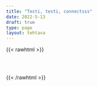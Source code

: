 ```yaml
---
title: "Testi, testi, connectsss"
date: 2022-5-13
draft: true
type: page
layout: tehtava
---
```


{{< rawhtml >}}

<div id="tehtava">
    <div><ul id="terms"> </ul></div>
    <div><ul id="defs"> </ul></div>
   </div>
   
   <script> 
    //Execute a JavaScript immediately after a page has been loaded
   window.onload = function() {
   
     //Data for terms and definitions. This can be stored in a separate .js file, in a JSON file or here in the main file
     var data = {
       terms: [{
               index: 0, text: "Koira"
         }, { index: 1, text: "Gorilla"
         }, { index: 2, text: "Riisi"
         }, { index: 3, text: "Metsuri"
         }, { index: 4, text: "Papu"
         }, { index: 5, text: "Koivu"
         }, { index: 6, text: "Saapas"
         }, { index: 7, text: "Kolmio"
         }, { index: 8, text: "Kivi"
         }, { index: 9, text: "Vehnä"
         },
   
       ],
       definitions: [{
              index: 0, text: "Dog"
         }, { index: 1, text: "Gorilla"
         }, { index: 2, text: "Rice"
         }, { index: 3, text: "Lumberjack"
         }, { index: 4, text: "Bean"
         }, { index: 5, text: "Birch"
         }, { index: 6, text: "Boot"
         }, { index: 7, text: "Triangle"
         }, { index: 8, text: "Rock"
         }, { index: 9, text: "Wheat"
         },
   
       ],
       //this creates matches for indexes. This is a sort of an Answer Sheet
       pairs: {
         0: 0,
         1: 1,
         2: 2,
         3: 3,
         4: 4,
         5: 5,
         6: 6,
         7: 7,
         8: 8,
         9: 9,
       }
     };
   
     var selectedTerm = null, //to make sure none is selected onload
       selectedDef = null,
       termsContainer = document.querySelector("#terms"), //list of terms
       defsContainer = document.querySelector("#defs"); //list of definitions
   
     //This function takes two arguments, that is one term and one def to compare if they match. It returns True or False after compairing values of the "pairs" object property.     
     function isMatch(termIndex, defIndex) {
       return data.pairs[termIndex] === defIndex;
     }
   
     //This function adds HTML elements and content to the specified container (UL).
     function createListHTML(list, container) {
       container.innerHTML = ""; //first, clean up any existing LI elements
       for (var i = 0; i < 10; i++) {
         container.innerHTML = container.innerHTML + "<li data-index='" + list[i]["index"] + "'>" + "<span>" + list[i]["text"] + "</span>" + "</li>";
   
       }
     }
   
     function createListHTML3(list, container) {
       container.innerHTML = ""; //first, clean up any existing LI elements
       for (var i = 0; i < 3; i++) {
         container.innerHTML = container.innerHTML + "<li data-index='" + list[i]["index"] + "'>" + "<span>" + list[i]["text"] + "</span>" + "</li>";
   
       }
     }
       const addCSS = s => document.head.appendChild(document.createElement("style")).innerHTML = s;
   
     createListHTML(data.terms, termsContainer);
     createListHTML(data.definitions, defsContainer);
   
     //listen for a "click" event on a list of Terms and store the clicked object in the target object
     termsContainer.addEventListener("click", function(e) {
       var target = e.target.parentNode;
       if (target.className === "score")
         return;
       var termIndex = Number(target.getAttribute("data-index"));
       //the condition is that only one LI can be selected
       if (selectedTerm !== null && selectedTerm !== termIndex) {
         termsContainer.querySelector("li[data-index='" + selectedTerm + "']").removeAttribute("data-selected");
       }
   
       //deletion of the decoration
       if (target.hasAttribute("data-selected")) {
         target.removeAttribute("data-selected");
         selectedTerm = null;
       }
       //selecting on click	
       else {
         target.setAttribute("data-selected", true);
         selectedTerm = termIndex;
       }
   
       if (selectedTerm !== null && selectedDef !== null) {
         var term = document.querySelector("#terms [data-index='" + selectedTerm + "']");
         var def = document.querySelector("#defs [data-index='" + selectedDef + "']");
         if (isMatch(selectedTerm, selectedDef)) {
           term.className = "score";
           def.className = "score";
           numero++;
            term.style.order = (numero);
            def.style.order = (numero);
               }
         selectedTerm = null;
         selectedDef = null;
         term.removeAttribute("data-selected");
         def.removeAttribute("data-selected");
             }
     })
   
     defsContainer.addEventListener("click", function(e) {
       var target = e.target.parentNode;
       if (target.className === "score")
         return;
       var defIndex = Number(target.getAttribute("data-index"));
       var defText = Number(target.getAttribute("data-index"))
   
       if (selectedDef !== null && selectedDef !== defIndex) {
         defsContainer.querySelector("li[data-index='" + selectedDef + "']").removeAttribute("data-selected");
       }
   
       if (target.hasAttribute("data-selected"))
         target.removeAttribute("data-selected");
       else
         target.setAttribute("data-selected", true);
       selectedDef = Number(target.getAttribute("data-index"));
       if (selectedTerm !== null && selectedDef !== null) {
         //var term = document.querySelector("#terms [data-index='"+selectedTerm+"']");
         var term = termsContainer.querySelector("[data-index='" + selectedTerm + "']");
         //var def = document.querySelector("#defs [data-index='"+selectedDef+"']");
         var def = defsContainer.querySelector("[data-index='" + selectedDef + "']");
         if (isMatch(selectedTerm, selectedDef)) {
           term.className = "score";
           def.className = "score";
           numero++;
            term.style.order = (numero);
            def.style.order = (numero);
          }
         
         selectedTerm = null; //poista napautusten valinta
         selectedDef = null; //poista napautusten valinta
         term.removeAttribute("data-selected");
         def.removeAttribute("data-selected");
       }
     })
   
     function shuffle() {
       randomSort(data.terms)
       randomSort(data.definitions)
       createListHTML(data.terms, termsContainer)
       createListHTML(data.definitions, defsContainer)
       addCSS("div#tehtava li[data-index='" + a[1] + "']{display: flex;}")
       addCSS("div#tehtava li[data-index='" + a[2] + "']{display: flex;}")
       addCSS("div#tehtava li[data-index='" + a[3] + "']{display: flex;}")
       addCSS("div#tehtava li[data-index='" + a[4] + "']{display: flex;}")
       addCSS("div#tehtava li[data-index='" + a[5] + "']{display: flex;}")
       addCSS("div#tehtava li[data-index='" + a[6] + "']{display: flex;}")
     }
     
     function randomSort(array) {
       var currentIndex = array.length,
         temporaryValue, randomIndex;
   
       // While there remain elements to shuffle...
   
       while (currentIndex !== 0) {
   
         // Pick a remaining element...
         randomIndex = Math.floor(Math.random() * currentIndex);
         currentIndex -= 1;
   
         // And swap it with the current element. SWAP
         temporaryValue = array[currentIndex];
         array[currentIndex] = array[randomIndex];
         array[randomIndex] = temporaryValue;
       }
   
       return array;
     }
   
     shuffle(); 
     
     document.getElementById("kuusi").addEventListener("click", function() {
           shuffle();
         }   
          )
          document.getElementById("yhdeksän").addEventListener("click", function() {
           shuffle9();
         }   
          )}
   
   var numero = 0;
   
   for (var a=[],i=0;i<10;++i) a[i]=i;
   
   function shufflee(array) {
     var tmp, current, top = array.length;
     if(top) while(--top) {
       current = Math.floor(Math.random() * (top + 1));
       tmp = array[current];
       array[current] = array[top];
       array[top] = tmp;
     }
     return array;
   }
   
   a = shufflee(a);
</script>

<style>
div#tehtava {
  overflow: hidden;
}

div#tehtava ul {
  list-style: none;
  font-size: 0.75em;
}

div#tehtava ul#terms {
  display: flex;
  flex-direction: column;
}

div#tehtava ul#defs {
  display: flex;
  flex-direction: column;
}

div#tehtava ul#terms li {
  background: #1F2937;
  color: #ffffff;
}

div#tehtava ul#defs li {
  color: #000000
}

div#tehtava li {
  float: left;
  height: 4em;
  margin: 10px;
  background: white;
  text-align: center;
  cursor: pointer;
  transition: all .2s ease-out;
  border-radius: 0;
  -webkit-box-shadow: 0 5px 10px 2px rgba(0, 0, 0, 1);
  box-shadow: 0 3px 5px 1px #000;
}

div#tehtava li:hover {
  transform: scale(1.05, 1.05);
  -webkit-box-shadow: 0 2px 10px 0 rgba(0, 0, 0, 1);
  box-shadow: 0 2px 10px 0 rgba(0, 0, 0, 1);
}

div#tehtava li[data-selected] {
  transform: scale(1.05, 1.05);
  box-shadow: 0 1px 3px 0px rgba(0, 0, 0, 0.75);
  outline: 4px solid #00A0DF;
}

div#tehtava ul li span {
  width: 100%;
  height: 100%;
  display: block;
  vertical-align: middle;
  text-align: center;
  padding: 10px;
  transform: none;
  transition: opacity 0.2s ease-out;
}

div#tehtava span:hover {
  transform: none;
}

.score {
  background: none!important;
  box-shadow: none;
  color: #fff!important;
  background: #00A0DF!important;
  border-radius: 15px;
}

.score:hover {
  cursor: default;
  transform: none;
  box-shadow: none;
}

.fadeOut li span {
  transition: opacity 0.25s ease-out;
  opacity: 0;
}

.fadeOut li {
  transition: transform .5s ease-out;
  transform: rotateX(360deg);
}

div#tehtava li[data-index]{
  display: none;
}
</style>
{{< /rawhtml >}}